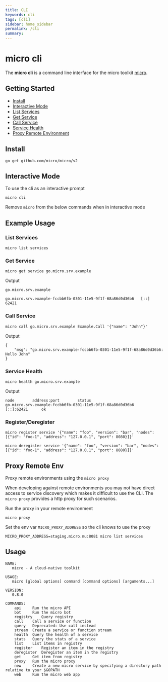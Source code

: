 ```yaml
---
title: CLI
keywords: cli
tags: [cli]
sidebar: home_sidebar
permalink: /cli
summary: 
---
```


# micro cli

The **micro cli** is a command line interface for the micro toolkit [micro](https://github.com/micro/micro). 

## Getting Started

- [Install](#install)
- [Interactive Mode](#interactive-mode)
- [List Services](#list-services)
- [Get Service](#get-service)
- [Call Service](#call-service)
- [Service Health](#service-health)
- [Proxy Remote Environment](#proxy-remote-env)

## Install

```shell
go get github.com/micro/micro/v2
```

## Interactive Mode

To use the cli as an interactive prompt

```
micro cli
```

Remove `micro` from the below commands when in interactive mode

## Example Usage


### List Services

```shell
micro list services
```

### Get Service

```shell
micro get service go.micro.srv.example
```

Output

```
go.micro.srv.example

go.micro.srv.example-fccbb6fb-0301-11e5-9f1f-68a86d0d36b6	[::]	62421
```

### Call Service

```shell
micro call go.micro.srv.example Example.Call '{"name": "John"}'
```

Output
```
{
	"msg": "go.micro.srv.example-fccbb6fb-0301-11e5-9f1f-68a86d0d36b6: Hello John"
}
```

### Service Health

```shell
micro health go.micro.srv.example
```

Output

```
node		address:port		status
go.micro.srv.example-fccbb6fb-0301-11e5-9f1f-68a86d0d36b6		[::]:62421		ok
```

### Register/Deregister

```shell
micro register service '{"name": "foo", "version": "bar", "nodes": [{"id": "foo-1", "address": "127.0.0.1", "port": 8080}]}'
```

```shell
micro deregister service '{"name": "foo", "version": "bar", "nodes": [{"id": "foo-1", "address": "127.0.0.1", "port": 8080}]}'
```

## Proxy Remote Env

Proxy remote environments using the `micro proxy`

When developing against remote environments you may not have direct access to service discovery 
which makes it difficult to use the CLI. The `micro proxy` provides a http proxy for such scenarios.

Run the proxy in your remote environment

```
micro proxy
```

Set the env var `MICRO_PROXY_ADDRESS` so the cli knows to use the proxy

```shell
MICRO_PROXY_ADDRESS=staging.micro.mu:8081 micro list services
```

## Usage

```shell
NAME:
   micro - A cloud-native toolkit

USAGE:
   micro [global options] command [command options] [arguments...]
   
VERSION:
   0.8.0
   
COMMANDS:
    api		Run the micro API
    bot		Run the micro bot
    registry	Query registry
    call	Call a service or function
    query	Deprecated: Use call instead
    stream	Create a service or function stream
    health	Query the health of a service
    stats	Query the stats of a service
    list	List items in registry
    register	Register an item in the registry
    deregister	Deregister an item in the registry
    get		Get item from registry
    proxy	Run the micro proxy
    new		Create a new micro service by specifying a directory path relative to your $GOPATH
    web		Run the micro web app
```

